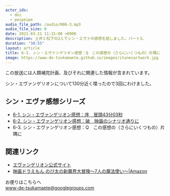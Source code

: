 ```yaml
---
actor_ids:
  - doi
  - peipeipe
audio_file_path: /audio/006-3.mp3
audio_file_size: 0
date: 2021-03-21 11:15:00 +0900
description: 土井と松下の2人でシン・エヴァの感想を話しました。パート3。
duration: "38:55"
layout: article
title: 6-3. シン・エヴァンゲリオン感想：Q　この感想の（さらにいくつもの）片隅に
image: https://www-de-tsukamaete.github.io/images/itunesartwork.jpg
---
```

この放送には人類補完計画、及びそれに関連した情報が含まれています。


シン・エヴァンゲリオンについて130分近く喋ったので3回にわけました。


## シン・エヴァ感想シリーズ
- [6-1. シン・エヴァンゲリオン感想：序　冒頭43分03秒](https://www-de-tsukamaete.github.io/episode/6-1)
- [6-2. シン・エヴァンゲリオン感想：破　映画のシナリオ通りに](https://www-de-tsukamaete.github.io/episode/6-2)
- 6-3. シン・エヴァンゲリオン感想：Q　この感想の（さらにいくつもの）片隅に


## 関連リンク
- [エヴァンゲリオン公式サイト](https://www.evangelion.co.jp/)
- [映画ドラえもん のび太の新魔界大冒険～7人の魔法使い～|Amazon](https://www.amazon.co.jp/gp/video/detail/B019GPDIM6/ref=atv_dp_share_cu_r)

お便りはこちらへ<br/>
www-de-tsukamaete@googlegroups.com
